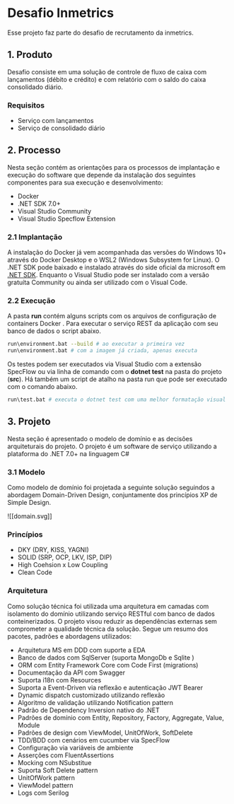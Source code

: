 # Desafio Inmetrics

Esse projeto faz parte do desafio de recrutamento da inmetrics. 

## 1. Produto

Desafio consiste em uma solução de controle de fluxo de caixa com lançamentos (débito e crédito) e com relatório com o saldo do caixa consolidado diário.

### Requisitos

* Serviço com lançamentos
* Serviço de consolidado diário

## 2. Processo

Nesta seção contém as orientações para os processos de implantação e execução do software que depende da instalação dos seguintes componentes para sua execução e desenvolvimento:

* Docker
* .NET SDK 7.0+
* Visual Studio Community
* Visual Studio Specflow Extension

### 2.1 Implantação

A instalação do Docker já vem acompanhada das versões do Windows 10+ através do Docker Desktop e o WSL2 (Windows Subsystem for Linux).  O .NET SDK pode baixado e instalado através do side oficial da microsoft em [.NET SDK](https://dotnet.microsoft.com/en-us/download). Enquanto o Visual Studio pode ser instalado com a versão gratuíta Community ou ainda ser utilizado com o Visual Code.

### 2.2 Execução 

A pasta **run** contém alguns scripts com os arquivos de configuração de containers Docker . Para executar o serviço REST da aplicação com seu banco de dados o script abaixo.

```bash
run\environment.bat --build # ao executar a primeira vez
run\environment.bat # com a imagem já criada, apenas executa
```

Os testes podem ser executados via Visual Studio com a extensão SpecFlow ou via linha de comando com o **dotnet test** na pasta do projeto (**src**). Há também um script de atalho na pasta run que pode ser executado com o comando abaixo.

```bash
run\test.bat # executa o dotnet test com uma melhor formatação visual
```

## 3. Projeto

Nesta seção é apresentado o modelo de domínio e as decisões arquiteturais do projeto. O projeto é um software de serviço utilizando a plataforma do .NET 7.0+ na linguagem C#

### 3.1 Modelo

Como modelo de domínio foi projetada a seguinte solução seguindos a abordagem Domain-Driven Design, conjuntamente dos princípios XP de Simple Design.


![[domain.svg]]


### Princípios

* DKY (DRY, KISS, YAGNI)
* SOLID (SRP, OCP, LKV, ISP, DIP)
* High Coehsion x Low Coupling
* Clean Code 

### Arquitetura

Como solução técnica foi utilizada uma arquitetura em camadas com isolamento do domínio utilizando serviço RESTful com banco de dados conteinerizados. O projeto visou reduzir as dependências externas sem comprometer a qualidade técnica da solução. Segue um resumo dos pacotes, padrões e abordagens utilizados:

* Arquitetura MS em DDD com suporte a EDA
* Banco de dados com SqlServer (suporta MongoDb e Sqlite )
* ORM com Entity Framework Core com Code First (migrations)
* Documentação da API com Swagger
* Suporta i18n com Resources
* Suporta a Event-Driven via reflexão e autenticação JWT Bearer
* Dynamic dispatch customizado utilizando reflexão
* Algoritmo de validação utilizando Notification pattern
* Padrão de Dependency Inversion  nativo do .NET
* Padrões de domínio com Entity, Repository, Factory, Aggregate, Value, Module
* Padrões de design com ViewModel, UnitOfWork, SoftDelete
* TDD/BDD  com cenários em cucumber via SpecFlow
* Configuração via variáveis de ambiente
* Asserções com FluentAssertions
* Mocking com NSubstitue
* Suporta Soft Delete pattern
* UnitOfWork pattern
* ViewModel pattern
* Logs com Serilog



